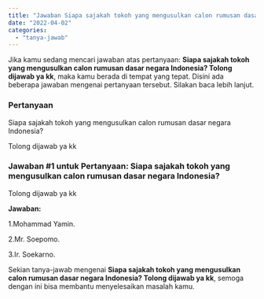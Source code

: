 ```yaml
---
title: "Jawaban Siapa sajakah tokoh yang mengusulkan calon rumusan dasar negara Indonesia? Tolong dijawab ya kk"
date: "2022-04-02"
categories: 
  - "tanya-jawab"
---
```


Jika kamu sedang mencari jawaban atas pertanyaan: **Siapa sajakah tokoh yang mengusulkan calon rumusan dasar negara Indonesia? Tolong dijawab ya kk**, maka kamu berada di tempat yang tepat. Disini ada beberapa jawaban mengenai pertanyaan tersebut. Silakan baca lebih lanjut.

### Pertanyaan

Siapa sajakah tokoh yang mengusulkan calon rumusan dasar negara Indonesia?  
  
Tolong dijawab ya kk

### Jawaban #1 untuk Pertanyaan: Siapa sajakah tokoh yang mengusulkan calon rumusan dasar negara Indonesia?  
  
Tolong dijawab ya kk

**Jawaban:**

1.Mohammad Yamin.

2.Mr. Soepomo.

3.Ir. Soekarno.

Sekian tanya-jawab mengenai **Siapa sajakah tokoh yang mengusulkan calon rumusan dasar negara Indonesia? Tolong dijawab ya kk**, semoga dengan ini bisa membantu menyelesaikan masalah kamu.
